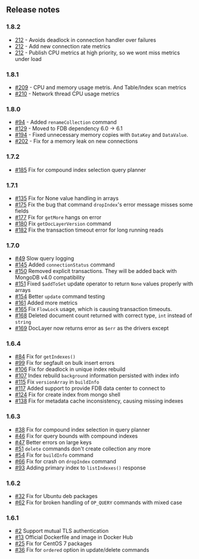 ## Release notes


### 1.8.2

* [212](http://github.com/FoundationDB/fdb-document-layer/pull/212) - Avoids deadlock in connection handler over failures
* [212](http://github.com/FoundationDB/fdb-document-layer/pull/212) - Add new connection rate metrics
* [212](http://github.com/FoundationDB/fdb-document-layer/pull/212) - Publish CPU metrics at high priority, so we wont miss metrics under load

### 1.8.1

* [#209](https://github.com/FoundationDB/fdb-document-layer/pull/209) - CPU and memory usage metris. And Table/Index scan metrics
* [#210](https://github.com/FoundationDB/fdb-document-layer/pull/210) - Network thread CPU usage metrics

### 1.8.0

* [#94](https://github.com/FoundationDB/fdb-document-layer/issues/94) - Added `renameCollection` command
* [#129](https://github.com/FoundationDB/fdb-document-layer/issues/129) - Moved to FDB dependency 6.0 -> 6.1
* [#194](https://github.com/FoundationDB/fdb-document-layer/pull/194) - Fixed unnecessary memory copies with `DataKey` and `DataValue`.
* [#202](https://github.com/FoundationDB/fdb-document-layer/issues/202) - Fix for a memory leak on new connections

### 1.7.2

* [#185](https://github.com/FoundationDB/fdb-document-layer/pull/185) Fix for compound index selection query planner

### 1.7.1

* [#135](https://github.com/FoundationDB/fdb-document-layer/issues/135) Fix for None value handling in arrays
* [#175](https://github.com/FoundationDB/fdb-document-layer/pull/175) Fix the bug that command `dropIndex`'s error message misses some fields
* [#177](https://github.com/FoundationDB/fdb-document-layer/pull/177) Fix for `getMore` hangs on error
* [#180](https://github.com/FoundationDB/fdb-document-layer/pull/180) Fix `getDocLayerVersion` command
* [#182](https://github.com/FoundationDB/fdb-document-layer/pull/182) Fix the transaction timeout error for long running reads

### 1.7.0

* [#49](https://github.com/FoundationDB/fdb-document-layer/issues/49) Slow query logging
* [#145](https://github.com/FoundationDB/fdb-document-layer/pull/145) Added `connectionStatus` command
* [#150](https://github.com/FoundationDB/fdb-document-layer/pull/150) Removed explicit transactions. They will be added back with MongoDB v4.0 compatibility
* [#151](https://github.com/FoundationDB/fdb-document-layer/issues/151) Fixed `$addToSet` update operator to return `None` values properly with arrays
* [#154](https://github.com/FoundationDB/fdb-document-layer/pull/154) Better `update` command testing
* [#161](https://github.com/FoundationDB/fdb-document-layer/pull/161) Added more metrics
* [#165](https://github.com/FoundationDB/fdb-document-layer/pull/165) Fix `FlowLock` usage, which is causing transaction timeouts.
* [#168](https://github.com/FoundationDB/fdb-document-layer/pull/168) Deleted document count returned with correct type, `int` instead of `string`
* [#169](https://github.com/FoundationDB/fdb-document-layer/pull/169) DocLayer now returns error as `$err` as the drivers except


### 1.6.4

* [#84](https://github.com/FoundationDB/fdb-document-layer/issues/84) Fix for `getIndexes()`
* [#99](https://github.com/FoundationDB/fdb-document-layer/issues/99) Fix for segfault on bulk insert errors
* [#106](https://github.com/FoundationDB/fdb-document-layer/issues/106) Fix for deadlock in unique index rebuild
* [#107](https://github.com/FoundationDB/fdb-document-layer/pull/107) Index rebuild `background` information persisted with index info
* [#115](https://github.com/FoundationDB/fdb-document-layer/pull/115) Fix `versionArray` in `buildInfo`
* [#117](https://github.com/FoundationDB/fdb-document-layer/issues/117) Added support to provide FDB data center to connect to
* [#124](https://github.com/FoundationDB/fdb-document-layer/pull/124) Fix for create index from mongo shell
* [#138](https://github.com/FoundationDB/fdb-document-layer/issues/138) Fix for metadata cache inconsistency, causing missing indexes

### 1.6.3

* [#38](https://github.com/FoundationDB/fdb-document-layer/issues/38) Fix for compound index selection in query planner
* [#46](https://github.com/FoundationDB/fdb-document-layer/issues/46) Fix for query bounds with compound indexes
* [#47](https://github.com/FoundationDB/fdb-document-layer/issues/47) Better errors on large keys
* [#51](https://github.com/FoundationDB/fdb-document-layer/issues/51) `delete` commands don't create collection any more
* [#54](https://github.com/FoundationDB/fdb-document-layer/issues/54) Fix for `buildInfo` command
* [#66](https://github.com/FoundationDB/fdb-document-layer/issues/66) Fix for crash on `dropIndex` command
* [#93](https://github.com/FoundationDB/fdb-document-layer/issues/93) Adding primary index to `listIndexes()` response

### 1.6.2

* [#32](https://github.com/FoundationDB/fdb-document-layer/issues/32) Fix for Ubuntu deb packages
* [#62](https://github.com/FoundationDB/fdb-document-layer/issues/62) Fix for broken handling of `OP_QUERY` commands with mixed case

### 1.6.1

* [#2](https://github.com/FoundationDB/fdb-document-layer/issues/2) Support mutual TLS authentication
* [#13](https://github.com/FoundationDB/fdb-document-layer/issues/13) Official Dockerfile and image in Docker Hub
* [#25](https://github.com/FoundationDB/fdb-document-layer/pull/25) Fix for CentOS 7 packages
* [#36](https://github.com/FoundationDB/fdb-document-layer/pull/36) Fix for `ordered` option in update/delete commands
